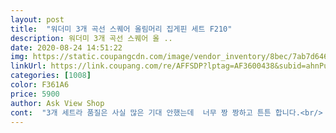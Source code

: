 ```yaml
---
layout: post 
title:  "워더미 3개 곡선 스퀘어 올림머리 집게핀 세트 F210" 
description: 워더미 3개 곡선 스퀘어 올 ..
date: 2020-08-24 14:51:22 
img: https://static.coupangcdn.com/image/vendor_inventory/8bec/7ab7d646cabe0b84926484368f0cac376ce3986c147fc179d963e023ac81.jpeg 
linkUrl: https://link.coupang.com/re/AFFSDP?lptag=AF3600438&subid=ahnPublicAsk&pageKey=1734784768&itemId=2953144050&vendorItemId=70941656502&traceid=V0-113-afd007cf2123f7d2 
categories: [1008] 
color: F361A6 
price: 5900 
author: Ask View Shop 
cont:  "3개 세트라 품질은 사실 많은 기대 안했는데  너무 짱 짱하고 튼튼 합니다.<br/> 집에 중등 딸들이  있는데  튼튼하고 색감 이쁘다고 좋아합니다 ^^<br/>머리숱이 많은데 단단하게  잡아주네요.<br/> 은은한 색감들도 예쁘고 이가격에 세개나가성비  짱입니다<br/>머리숱이 많은편이라 작은 집게핀은 잘 흘러내려서 쓰질 못하는데 깔끔하고 딱 떨어지는 디자인이 맘에 들어서 사봤는데... <br/><br/>완전 짱짱해서 제 머리숱도 딱 잡아주네요ㅎㅎ 집게 열고 닫는 느낌도 좋고 색도 맘에 들고 3가지 색 번갈아 쓰면서 이번 여름 시원하게 올림머리하고 지낼 수 있을듯요ㅎㅎ<br/>" 
---
```

